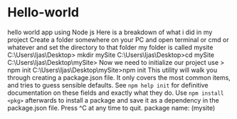 # Hello-world
hello world app using Node js
Here is a breakdown of what i did in my project
Create a folder somewhere on your PC and open terminal or cmd or whatever and set the directory to that folder
my folder is called mysite
C:\Users\Ijas\Desktop> mkdir mySite
C:\Users\Ijas\Desktop>cd mySite
C:\Users\Ijas\Desktop\mySite>
Now we need to initialize our project
use > npm init
C:\Users\Ijas\Desktop\mySite>npm init
This utility will walk you through creating a package.json file.
It only covers the most common items, and tries to guess sensible defaults.
See `npm help init` for definitive documentation on these fields
and exactly what they do.
Use `npm install <pkg>` afterwards to install a package and
save it as a dependency in the package.json file.
Press ^C at any time to quit.
package name: (mysite)

